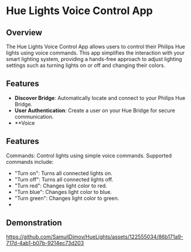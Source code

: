 # Hue Lights Voice Control App

## Overview
The Hue Lights Voice Control App allows users to control their Philips Hue lights using voice commands. This app simplifies the interaction with your smart lighting system, providing a hands-free approach to adjust lighting settings such as turning lights on or off and changing their colors.

## Features
- **Discover Bridge**: Automatically locate and connect to your Philips Hue Bridge.
- **User Authentication**: Create a user on your Hue Bridge for secure communication.
- **Voice

## Features
Commands: Control lights using simple voice commands. Supported commands include:

- "Turn on": Turns all connected lights on.
- "Turn off": Turns all connected lights off.
- "Turn red": Changes light color to red.
- "Turn blue": Changes light color to blue.
- "Turn green": Changes light color to green.
- 
## Demonstration

https://github.com/SamuilDimov/HueLights/assets/122555034/86b171a9-717d-4ab1-b07b-9214ec73d203



